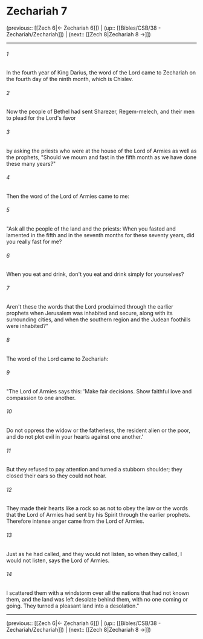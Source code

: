 # Zechariah 7

(previous:: [[Zech 6|← Zechariah 6]]) | (up:: [[Bibles/CSB/38 - Zechariah/Zechariah]]) | (next:: [[Zech 8|Zechariah 8 →]])

***


###### 1 
In the fourth year of King Darius, the word of the Lord came to Zechariah on the fourth day of the ninth month, which is Chislev. 

###### 2 
Now the people of Bethel had sent Sharezer, Regem-melech, and their men to plead for the Lord's favor 

###### 3 
by asking the priests who were at the house of the Lord of Armies as well as the prophets, "Should we mourn and fast in the fifth month as we have done these many years?" 

###### 4 
Then the word of the Lord of Armies came to me: 

###### 5 
"Ask all the people of the land and the priests: When you fasted and lamented in the fifth and in the seventh months for these seventy years, did you really fast for me? 

###### 6 
When you eat and drink, don't you eat and drink simply for yourselves? 

###### 7 
Aren't these the words that the Lord proclaimed through the earlier prophets when Jerusalem was inhabited and secure, along with its surrounding cities, and when the southern region and the Judean foothills were inhabited?" 

###### 8 
The word of the Lord came to Zechariah: 

###### 9 
"The Lord of Armies says this: 'Make fair decisions. Show faithful love and compassion to one another. 

###### 10 
Do not oppress the widow or the fatherless, the resident alien or the poor, and do not plot evil in your hearts against one another.' 

###### 11 
But they refused to pay attention and turned a stubborn shoulder; they closed their ears so they could not hear. 

###### 12 
They made their hearts like a rock so as not to obey the law or the words that the Lord of Armies had sent by his Spirit through the earlier prophets. Therefore intense anger came from the Lord of Armies. 

###### 13 
Just as he had called, and they would not listen, so when they called, I would not listen, says the Lord of Armies. 

###### 14 
I scattered them with a windstorm over all the nations that had not known them, and the land was left desolate behind them, with no one coming or going. They turned a pleasant land into a desolation."

***

(previous:: [[Zech 6|← Zechariah 6]]) | (up:: [[Bibles/CSB/38 - Zechariah/Zechariah]]) | (next:: [[Zech 8|Zechariah 8 →]])
